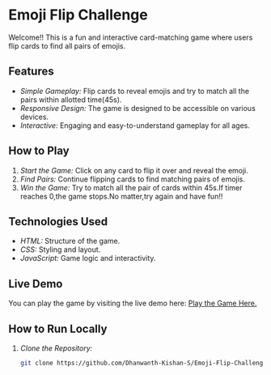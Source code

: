 # Emoji Flip Challenge

Welcome!! This is a fun and interactive card-matching game where users flip cards to find all pairs of emojis.

## Features

- *Simple Gameplay:* Flip cards to reveal emojis and try to match all the pairs within allotted time(45s).
- *Responsive Design:* The game is designed to be accessible on various devices.
- *Interactive:* Engaging and easy-to-understand gameplay for all ages.

## How to Play

1. *Start the Game:* Click on any card to flip it over and reveal the emoji.
2. *Find Pairs:* Continue flipping cards to find matching pairs of emojis.
3. *Win the Game:* Try to match all the pair of cards within 45s.If timer reaches 0,the game stops.No matter,try again and have fun!!

## Technologies Used

- *HTML:* Structure of the game.
- *CSS:* Styling and layout.
- *JavaScript:* Game logic and interactivity.

## Live Demo

You can play the game by visiting the live demo here: [Play the Game Here.](https://dhanwanth-kishan-s.github.io/Emoji-Flip-Challenge/)

## How to Run Locally

1. *Clone the Repository:*

   ```bash
   git clone https://github.com/Dhanwanth-Kishan-S/Emoji-Flip-Challenge.git
  

